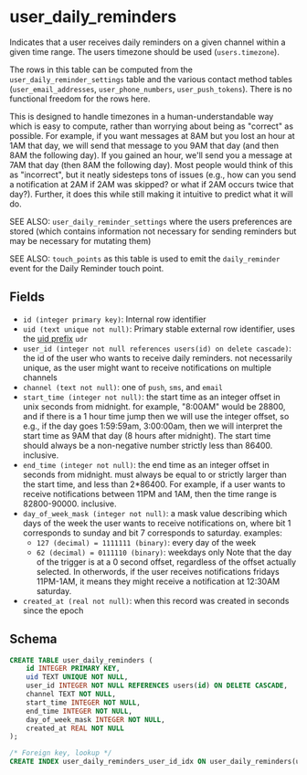 # user_daily_reminders

Indicates that a user receives daily reminders on a given channel within
a given time range. The users timezone should be used (`users.timezone`).

The rows in this table can be computed from the `user_daily_reminder_settings`
table and the various contact method tables (`user_email_addresses`,
`user_phone_numbers`, `user_push_tokens`). There is no functional freedom for
the rows here.

This is designed to handle timezones in a human-understandable way which is easy
to compute, rather than worrying about being as "correct" as possible. For
example, if you want messages at 8AM but you lost an hour at 1AM that day, we
will send that message to you 9AM that day (and then 8AM the following day). If
you gained an hour, we'll send you a message at 7AM that day (then 8AM the
following day). Most people would think of this as "incorrect", but it neatly
sidesteps tons of issues (e.g., how can you send a notification at 2AM if 2AM
was skipped? or what if 2AM occurs twice that day?). Further, it does this while
still making it intuitive to predict what it will do.

SEE ALSO: `user_daily_reminder_settings` where the users preferences are stored
(which contains information not necessary for sending reminders but may be necessary
for mutating them)

SEE ALSO: `touch_points` as this table is used to emit the `daily_reminder`
event for the Daily Reminder touch point.

## Fields

- `id (integer primary key)`: Internal row identifier
- `uid (text unique not null)`: Primary stable external row identifier, uses
  the [uid prefix](../uid_prefixes.md) `udr`
- `user_id (integer not null references users(id) on delete cascade)`: the
  id of the user who wants to receive daily reminders. not necessarily unique,
  as the user might want to receive notifications on multiple channels
- `channel (text not null)`: one of `push`, `sms`, and `email`
- `start_time (integer not null)`: the start time as an integer offset in
  unix seconds from midnight. for example, "8:00AM" would be 28800, and if there
  is a 1 hour time jump then we will use the integer offset, so e.g., if
  the day goes 1:59:59am, 3:00:00am, then we will interpret the start time
  as 9AM that day (8 hours after midnight). The start time should always be
  a non-negative number strictly less than 86400. inclusive.
- `end_time (integer not null)`: the end time as an integer offset in seconds
  from midnight. must always be equal to or strictly larger than the start time,
  and less than 2\*86400. For example, if a user wants to receive notifications
  between 11PM and 1AM, then the time range is 82800-90000. inclusive.
- `day_of_week_mask (integer not null)`: a mask value describing which days of
  the week the user wants to receive notifications on, where bit 1 corresponds to sunday
  and bit 7 corresponds to saturday. examples:
  - `127 (decimal) = 1111111 (binary)`: every day of the week
  - `62 (decimal) = 0111110 (binary)`: weekdays only
    Note that the day of the trigger is at a 0 second offset, regardless of the offset
    actually selected. In otherwords, if the user receives notifications fridays 11PM-1AM,
    it means they might receive a notification at 12:30AM saturday.
- `created_at (real not null)`: when this record was created in seconds since the
  epoch

## Schema

```sql
CREATE TABLE user_daily_reminders (
    id INTEGER PRIMARY KEY,
    uid TEXT UNIQUE NOT NULL,
    user_id INTEGER NOT NULL REFERENCES users(id) ON DELETE CASCADE,
    channel TEXT NOT NULL,
    start_time INTEGER NOT NULL,
    end_time INTEGER NOT NULL,
    day_of_week_mask INTEGER NOT NULL,
    created_at REAL NOT NULL
);

/* Foreign key, lookup */
CREATE INDEX user_daily_reminders_user_id_idx ON user_daily_reminders(user_id);
```
